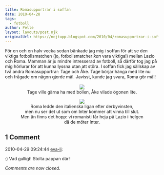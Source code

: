 ```yaml
---
title: Romasupportrar i soffan
date: 2010-04-28
tags: 
  - fotboll	
author: Pelle
layout: layouts/post.njk
originalUrl: https://nejtupp.blogspot.com/2010/04/romasupportrar-i-soffan.html
---
```


<div style="text-align: center;"><div style="text-align: left;">För en och en halv vecka sedan bänkade jag mig i soffan för att se den viktiga fotbollsmatchen (jo, fotbollsmatcher <span style="font-style: italic;">kan</span> vara viktiga!) mellan Lazio och Roma. Mamman är ju mindre intresserad av fotboll, så därför tog jag på mig hörlurar för att kunna lyssna utan att störa. I soffan fick jag sällskap av två andra Romasupportrar: Tage och Åke. Tage börjar hänga med lite nu och frågade om någon gjorde mål. Javisst, kunde jag svara, Roma gör mål!<br><br></div><img src="../../../img/2010/04/Romasupportrar-_MG_1161.jpg"><br>
	<figcaption>Tage ville gärna ha med bollen, Åke vilade ögonen lite.</figcaption>
</figure>

<figure>
	<img src="../../../img/2010/04/Romasupportrar-_MG_1175.jpg"><br>
	<figcaption>Roma ledde den italienska ligan efter derbyvinsten,<br>men nu ser det ut som om Inter kommer att vinna till slut.<br>Men än finns det hopp: vi romanisti får heja på Lazio i helgen<br>då de möter Inter.</span> <br></div>

<div class="comments">
	<div class="comments-header"><h2>1 Comment</h2></div>
	<div class="comments-body">
			<div class="comment" id="comment-4087305860906144878">
				<p class="comment-header">
					<date datetime="2010-04-29T09:24:44.238+02:00">2010-04-29 09:24:44</date> 
					<a href="http://www.mums.bloggie.se" rel="nofollow">eva-li</a>:
				</p>
				<div class="comment-content"><p>:) Vad gulligt! Stolta pappan där!</p></div>
				<div class="comment-footer"></div>
			</div></div>
	<p class="comments-footer"><em>Comments are now closed.</em></p>
</div>